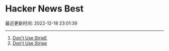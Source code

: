 # Hacker News Best

最近更新时间: 2022-12-18 23:01:39

--- 
1. [Don't Use StripE](https://news.ycombinator.com/item?id=34035581) 
2. [Don't Use Stripe](https://news.ycombinator.com/item?id=34035581) 
